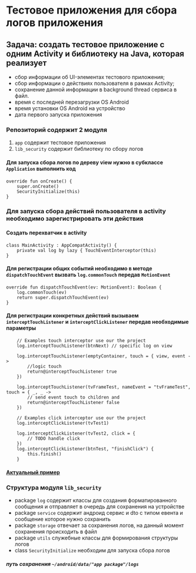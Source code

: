 # Тестовое приложения для сбора логов приложения 

## Задача: создать тестовое приложение с одним Activity и библиотеку на Java, которая реализует
* сбор информации об UI-элементах тестового приложения;
* сбор информации о действиях пользователя в рамках Activity;
* сохранение данной информации в background thread сервиса в файл.
* время с последней перезагрузки OS Android
* время установки OS Android на устройство
* дата первого запуска приложения 

### Репозиторий содержит 2 модуля 
  1. `app` содержит тестовое приложения  
  2. `lib_security` содержит библиотеку по сбору логов
  
#### Для запуска сбора логов по дереву view нужно в субклассе  `Application`  выполнить код
    override fun onCreate() {
        super.onCreate()
        SecurityInitialize(this)
    }
    
### Для запуска сбора действий пользователя в activity необходимо зарегистрировать эти действия
#### Создать перехватчик в activity 
    class MainActivity : AppCompatActivity() {
        private val log by lazy { TouchEventInterceptor(this)
    }
#### Для регистрации общих событий необходимо в методе `dispatchTouchEvent` вызвать `log.commonTouch` передав `MotionEvent`
    override fun dispatchTouchEvent(ev: MotionEvent): Boolean {
        log.commonTouch(ev)
        return super.dispatchTouchEvent(ev)
    }
#### Для регистрации конкретных действий вызываем `interceptTouchListener` и `interceptClickListener` передав необходимые параметры 
        // Examples touch interceptor use our the project
        log.interceptTouchListener(btnNext) // specific log on view

        log.interceptTouchListener(emptyContainer, touch = { view, event ->
            //logic touch
            return@interceptTouchListener true
        })

        log.interceptTouchListener(tvFrameTest, nameEvent = "tvFrameTest", touch = { _, _ ->
            // send event touch to children and
            return@interceptTouchListener false
        })
        
        // Examples click interceptor use our the project
        log.interceptClickListener(tvTest1)
        
        log.interceptClickListener(tvTest2, click = {
            // TODO handle click
        })
        log.interceptClickListener(btnTest, "finishClick") {
            this.finish()
        }
#### [Актуальный пример](https://github.com/askont/SecurityTest/tree/master/app)
      
### Структура модуля `lib_security`
* package `log` содержит классы для создания форматированного сообщения и отправляет в очередь для сохранения на устройстве 
* package `service` содержит андроид сервис и dto с типом евента и сообщение которое нужно сохранить 
* package `storage` отвечает за сохранения логов, на данный момент сохранения происходить в файл
* package `utils` служебные классы для формирования структуры логов
* class `SecurityInitialize` необходим для запуска сбора логов

##### путь сохранения `~/android/data/"app package"/logs`
   
 


